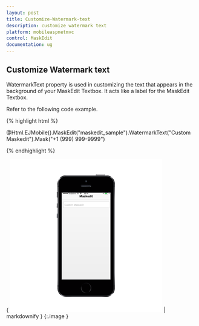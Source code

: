 ```yaml
---
layout: post
title: Customize-Watermark-text
description: customize watermark text
platform: mobileaspnetmvc
control: MaskEdit
documentation: ug
---
```


## Customize Watermark text

WatermarkText property is used in customizing the text that appears in the background of your MaskEdit Textbox. It acts like a label for the MaskEdit Textbox.

Refer to the following code example.

{% highlight html %}



@Html.EJMobile().MaskEdit("maskedit_sample").WatermarkText("Custom Maskedit").Mask("+1 (999) 999-9999")   





{% endhighlight %}



{ ![D:/Final Doc/mockup/IMG_0525_iphone5s_spacegrey_portrait.png](Customize-Watermark-text_images/Customize-Watermark-text_img1.png) | markdownify }
{:.image }





